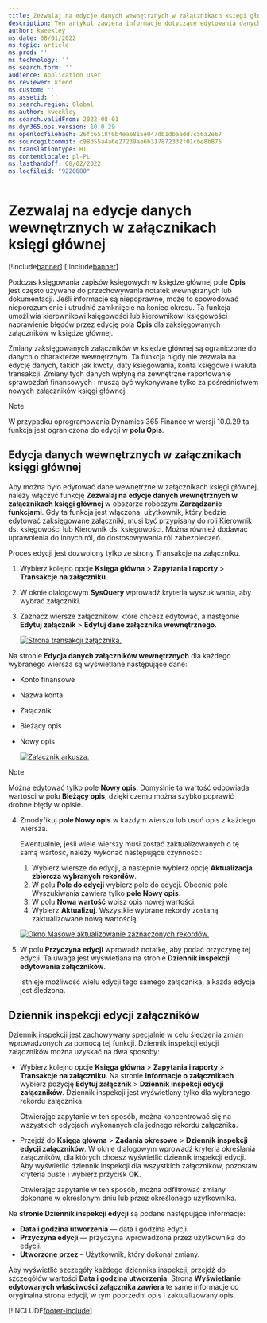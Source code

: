 ```yaml
---
title: Zezwalaj na edycje danych wewnętrznych w załącznikach księgi głównej
description: Ten artykuł zawiera informacje dotyczące edytowania danych wewnętrznych w załącznikach księgi głównej.
author: kweekley
ms.date: 08/01/2022
ms.topic: article
ms.prod: ''
ms.technology: ''
ms.search.form: ''
audience: Application User
ms.reviewer: kfend
ms.custom: ''
ms.assetid: ''
ms.search.region: Global
ms.author: kweekley
ms.search.validFrom: 2022-08-01
ms.dyn365.ops.version: 10.0.29
ms.openlocfilehash: 26fc6518f0b4eae815e047db1dbaadd7c56a2e67
ms.sourcegitcommit: c98d55a4a6e27239ae6b317872332f01cbe8b875
ms.translationtype: HT
ms.contentlocale: pl-PL
ms.lasthandoff: 08/02/2022
ms.locfileid: "9220680"
---
```

# <a name="allow-edits-to-internal-data-on-general-ledger-vouchers"></a>Zezwalaj na edycje danych wewnętrznych w załącznikach księgi głównej

[!include[banner](../includes/banner.md)]
[!include[banner](../includes/preview-banner.md)]


Podczas księgowania zapisów księgowych w księdze głównej pole **Opis** jest często używane do przechowywania notatek wewnętrznych lub dokumentacji. Jeśli informacje są niepoprawne, może to spowodować nieporozumienie i utrudnić zamknięcie na koniec okresu. Ta funkcja umożliwia kierownikowi księgowości lub kierownikowi księgowości naprawienie błędów przez edycję pola **Opis** dla zaksięgowanych załączników w księdze głównej.

Zmiany zaksięgowanych załączników w księdze głównej są ograniczone do danych o charakterze wewnętrznym. Ta funkcja nigdy nie zezwala na edycję danych, takich jak kwoty, daty księgowania, konta księgowe i waluta transakcji. Zmiany tych danych wpłyną na zewnętrzne raportowanie sprawozdań finansowych i muszą być wykonywane tylko za pośrednictwem nowych załączników księgi głównej.

> [!NOTE]
> W przypadku oprogramowania Dynamics 365 Finance w wersji 10.0.29 ta funkcja jest ograniczona do edycji w **polu Opis**.

## <a name="edit-internal-data-on-general-ledger-vouchers"></a>Edycja danych wewnętrznych w załącznikach księgi głównej

Aby można było edytować dane wewnętrzne w załącznikach księgi głównej, należy włączyć funkcję **Zezwalaj na edycje danych wewnętrznych w załącznikach księgi głównej** w obszarze roboczym **Zarządzanie funkcjami**.
Gdy ta funkcja jest włączona, użytkownik, który będzie edytować zaksięgowane załączniki, musi być przypisany do roli Kierownik ds. księgowości lub Kierownik ds. księgowości. Można również dodawać uprawnienia do innych ról, do dostosowywania ról zabezpieczeń.

Proces edycji jest dozwolony tylko ze strony Transakcje na załączniku.

1. Wybierz kolejno opcje **Księga główna** > **Zapytania i raporty** > **Transakcje na załączniku**.
2. W oknie dialogowym **SysQuery** wprowadź kryteria wyszukiwania, aby wybrać załączniki.
3. Zaznacz wiersze załączników, które chcesz edytować, a następnie **Edytuj załącznik** > **Edytuj dane załącznika wewnętrznego**.

    [![Strona transakcji załącznika.](./media/voucher-transactions-page.png)](./media/voucher-transactions-page.png)
    
Na stronie **Edycja danych załączników wewnętrznych** dla każdego wybranego wiersza są wyświetlane następujące dane:
  
  - Konto finansowe
  - Nazwa konta
  - Załącznik
  - Bieżący opis
  - Nowy opis

    [![Załącznik arkusza.](./media/edit-internal-voucher-data.png)](./media/edit-internal-voucher-data.png)
    
> [!NOTE]
> Można edytować tylko pole **Nowy opis**. Domyślnie ta wartość odpowiada wartości w polu **Bieżący opis**, dzięki czemu można szybko poprawić drobne błędy w opisie.

4. Zmodyfikuj **pole Nowy opis** w każdym wierszu lub usuń opis z każdego wiersza.

   Ewentualnie, jeśli wiele wierszy musi zostać zaktualizowanych o tę samą wartość, należy wykonać następujące czynności:

      1. Wybierz wiersze do edycji, a następnie wybierz opcję **Aktualizacja zbiorcza wybranych rekordów**.
      2. W polu **Pole do edycji** wybierz pole do edycji. Obecnie pole Wyszukiwania zawiera tylko **pole Nowy opis**.
      3. W polu **Nowa wartość** wpisz opis nowej wartości.
      4. Wybierz **Aktualizuj**. Wszystkie wybrane rekordy zostaną zaktualizowane nową wartością.

      [![Okno Masowe aktualizowanie zaznaczonych rekordów.](./media/bulk-update-selected-records.png)](./media/bulk-update-selected-records.png)
    
5. W polu **Przyczyna edycji** wprowadź notatkę, aby podać przyczynę tej edycji. Ta uwaga jest wyświetlana na stronie **Dziennik inspekcji edytowania załączników**.

   Istnieje możliwość wielu edycji tego samego załącznika, a każda edycja jest śledzona.

## <a name="audit-trail-of-voucher-edits"></a>Dziennik inspekcji edycji załączników

Dziennik inspekcji jest zachowywany specjalnie w celu śledzenia zmian wprowadzonych za pomocą tej funkcji. Dziennik inspekcji edycji załączników można uzyskać na dwa sposoby:

  - Wybierz kolejno opcje **Księga główna** > **Zapytania i raporty** > **Transakcje na załączniku**. Na stronie **Informacje o załącznikach** wybierz pozycję **Edytuj załącznik** > **Dziennik inspekcji edycji załączników**. Dziennik inspekcji jest wyświetlany tylko dla wybranego rekordu załącznika. 
   
    Otwierając zapytanie w ten sposób, można koncentrować się na wszystkich edycjach wykonanych dla jednego rekordu załącznika.
  
  - Przejdź do **Księga główna** > **Zadania okresowe** > **Dziennik inspekcji edycji załączników**. W oknie dialogowym wprowadź kryteria określania załączników, dla których chcesz wyświetlić dziennik inspekcji edycji. Aby wyświetlić dziennik inspekcji dla wszystkich załączników, pozostaw kryteria puste i wybierz przycisk **OK**. 
    
    Otwierając zapytanie w ten sposób, można odfiltrować zmiany dokonane w określonym dniu lub przez określonego użytkownika.

Na **stronie Dziennik inspekcji edycji** są podane następujące informacje:

- **Data i godzina utworzenia** — data i godzina edycji.
- **Przyczyna edycji** — przyczyna wprowadzona przez użytkownika do edycji.
- **Utworzone przez** – Użytkownik, który dokonał zmiany.

Aby wyświetlić szczegóły każdego dziennika inspekcji, przejdź do szczegółów wartości **Data i godzina utworzenia**. Strona **Wyświetlanie edytowanych właściwości załącznika zawiera** te same informacje co oryginalna strona edycji, w tym poprzedni opis i zaktualizowany opis.


[!INCLUDE[footer-include](../../includes/footer-banner.md)]
